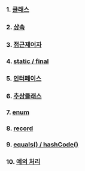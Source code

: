 ### 1. [클래스](/week01/jongwon/종원클래스.md)
### 2. [상속](https://23jw.tistory.com/84)
### 3. [접근제어자](https://23jw.tistory.com/85)
### 4. [static / final](https://23jw.tistory.com/86)
### 5. [인터페이스](https://23jw.tistory.com/87)
### 6. [추상클래스](https://23jw.tistory.com/88)
### 7. [enum]()
### 8. [record]()
### 9. [equals() / hashCode()]()
### 10. [예외 처리]()
